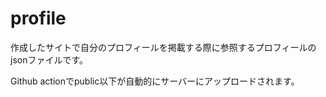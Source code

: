 # profile
作成したサイトで自分のプロフィールを掲載する際に参照するプロフィールのjsonファイルです。

Github actionでpublic以下が自動的にサーバーにアップロードされます。
